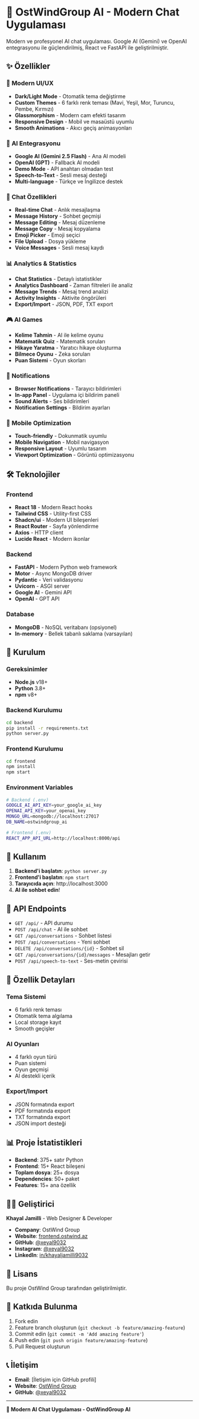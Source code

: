 # 🤖 OstWindGroup AI - Modern Chat Uygulaması

Modern ve profesyonel AI chat uygulaması. Google AI (Gemini) ve OpenAI entegrasyonu ile güçlendirilmiş, React ve FastAPI ile geliştirilmiştir.

## ✨ Özellikler

### 🎨 **Modern UI/UX**
- **Dark/Light Mode** - Otomatik tema değiştirme
- **Custom Themes** - 6 farklı renk teması (Mavi, Yeşil, Mor, Turuncu, Pembe, Kırmızı)
- **Glassmorphism** - Modern cam efekti tasarım
- **Responsive Design** - Mobil ve masaüstü uyumlu
- **Smooth Animations** - Akıcı geçiş animasyonları

### 🤖 **AI Entegrasyonu**
- **Google AI (Gemini 2.5 Flash)** - Ana AI modeli
- **OpenAI (GPT)** - Fallback AI modeli
- **Demo Mode** - API anahtarı olmadan test
- **Speech-to-Text** - Sesli mesaj desteği
- **Multi-language** - Türkçe ve İngilizce destek

### 💬 **Chat Özellikleri**
- **Real-time Chat** - Anlık mesajlaşma
- **Message History** - Sohbet geçmişi
- **Message Editing** - Mesaj düzenleme
- **Message Copy** - Mesaj kopyalama
- **Emoji Picker** - Emoji seçici
- **File Upload** - Dosya yükleme
- **Voice Messages** - Sesli mesaj kaydı

### 📊 **Analytics & Statistics**
- **Chat Statistics** - Detaylı istatistikler
- **Analytics Dashboard** - Zaman filtreleri ile analiz
- **Message Trends** - Mesaj trend analizi
- **Activity Insights** - Aktivite öngörüleri
- **Export/Import** - JSON, PDF, TXT export

### 🎮 **AI Games**
- **Kelime Tahmin** - AI ile kelime oyunu
- **Matematik Quiz** - Matematik soruları
- **Hikaye Yaratma** - Yaratıcı hikaye oluşturma
- **Bilmece Oyunu** - Zeka soruları
- **Puan Sistemi** - Oyun skorları

### 🔔 **Notifications**
- **Browser Notifications** - Tarayıcı bildirimleri
- **In-app Panel** - Uygulama içi bildirim paneli
- **Sound Alerts** - Ses bildirimleri
- **Notification Settings** - Bildirim ayarları

### 📱 **Mobile Optimization**
- **Touch-friendly** - Dokunmatik uyumlu
- **Mobile Navigation** - Mobil navigasyon
- **Responsive Layout** - Uyumlu tasarım
- **Viewport Optimization** - Görüntü optimizasyonu

## 🛠️ Teknolojiler

### **Frontend**
- **React 18** - Modern React hooks
- **Tailwind CSS** - Utility-first CSS
- **Shadcn/ui** - Modern UI bileşenleri
- **React Router** - Sayfa yönlendirme
- **Axios** - HTTP client
- **Lucide React** - Modern ikonlar

### **Backend**
- **FastAPI** - Modern Python web framework
- **Motor** - Async MongoDB driver
- **Pydantic** - Veri validasyonu
- **Uvicorn** - ASGI server
- **Google AI** - Gemini API
- **OpenAI** - GPT API

### **Database**
- **MongoDB** - NoSQL veritabanı (opsiyonel)
- **In-memory** - Bellek tabanlı saklama (varsayılan)

## 🚀 Kurulum

### **Gereksinimler**
- **Node.js** v18+
- **Python** 3.8+
- **npm** v8+

### **Backend Kurulumu**
```bash
cd backend
pip install -r requirements.txt
python server.py
```

### **Frontend Kurulumu**
```bash
cd frontend
npm install
npm start
```

### **Environment Variables**
```bash
# Backend (.env)
GOOGLE_AI_API_KEY=your_google_ai_key
OPENAI_API_KEY=your_openai_key
MONGO_URL=mongodb://localhost:27017
DB_NAME=ostwindgroup_ai

# Frontend (.env)
REACT_APP_API_URL=http://localhost:8000/api
```

## 📱 Kullanım

1. **Backend'i başlatın**: `python server.py`
2. **Frontend'i başlatın**: `npm start`
3. **Tarayıcıda açın**: http://localhost:3000
4. **AI ile sohbet edin**!

## 🔗 API Endpoints

- `GET /api/` - API durumu
- `POST /api/chat` - AI ile sohbet
- `GET /api/conversations` - Sohbet listesi
- `POST /api/conversations` - Yeni sohbet
- `DELETE /api/conversations/{id}` - Sohbet sil
- `GET /api/conversations/{id}/messages` - Mesajları getir
- `POST /api/speech-to-text` - Ses-metin çevirisi

## 🎯 Özellik Detayları

### **Tema Sistemi**
- 6 farklı renk teması
- Otomatik tema algılama
- Local storage kayıt
- Smooth geçişler

### **AI Oyunları**
- 4 farklı oyun türü
- Puan sistemi
- Oyun geçmişi
- AI destekli içerik

### **Export/Import**
- JSON formatında export
- PDF formatında export
- TXT formatında export
- JSON import desteği

## 📊 Proje İstatistikleri

- **Backend**: 375+ satır Python
- **Frontend**: 15+ React bileşeni
- **Toplam dosya**: 25+ dosya
- **Dependencies**: 50+ paket
- **Features**: 15+ ana özellik

## 👨‍💻 Geliştirici

**Khayal Jamilli** - Web Designer & Developer
- **Company**: OstWind Group
- **Website**: [frontend.ostwind.az](https://frontend.ostwind.az/)
- **GitHub**: [@xeyal9032](https://github.com/xeyal9032)
- **Instagram**: [@xeyal9032](https://instagram.com/xeyal9032)
- **LinkedIn**: [in/khayaljamilli9032](https://linkedin.com/in/khayaljamilli9032)

## 📄 Lisans

Bu proje OstWind Group tarafından geliştirilmiştir.

## 🤝 Katkıda Bulunma

1. Fork edin
2. Feature branch oluşturun (`git checkout -b feature/amazing-feature`)
3. Commit edin (`git commit -m 'Add amazing feature'`)
4. Push edin (`git push origin feature/amazing-feature`)
5. Pull Request oluşturun

## 📞 İletişim

- **Email**: [İletişim için GitHub profili]
- **Website**: [OstWind Group](https://frontend.ostwind.az/)
- **GitHub**: [@xeyal9032](https://github.com/xeyal9032)

---

**🚀 Modern AI Chat Uygulaması - OstWindGroup AI**